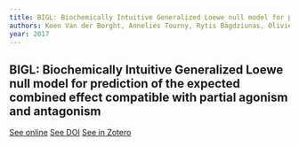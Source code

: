 ```yaml
---
title: BIGL: Biochemically Intuitive Generalized Loewe null model for prediction of the expected combined effect compatible with partial agonism and antagonism
authors: Koen Van der Borght, Annelies Tourny, Rytis Bagdziunas, Olivier Thas, Maxim Nazarov, Heather Turner, Bie Verbist, Hugo Ceulemans
year: 2017
---
```


## BIGL: Biochemically Intuitive Generalized Loewe null model for prediction of the expected combined effect compatible with partial agonism and antagonism

[See online](https://www.nature.com/articles/s41598-017-18068-5)
[See DOI](10.1038/s41598-017-18068-5)
[See in Zotero](zotero://select/items/@vanderborghtBIGLBiochemicallyIntuitive2017)